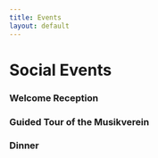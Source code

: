 ```yaml
---
title: Events
layout: default
---
```


# Social Events


<!-- **SSDBM 2020 will be an online event** with no physical meeting taking place.

All participants are invited to participate in the following social events. -->

### Welcome Reception

<!-- The welcome reception will be held on Tuesday evening in the [City Hall of Vienna](https://www.wien.gv.at/english/cityhall/).
It is located a few stops by underground from the conference venue (underground line U2, station "Rathaus").
Alternatively, it can be reached via a nice 30-minute walk along the [Ringstrasse](https://en.wikipedia.org/wiki/Vienna_Ring_Road) (flanked by many monumental
buildings such as the opera house, the Austrian parliament, some of the most prestigious museums, etc.).

![city_hall_1](/assets/images/ch1.jpg)

![city_hall_2](/assets/images/ch2.jpg) -->

### Guided Tour of the Musikverein

<!-- The [Wiener Musikverein](https://www.musikverein.at) is home of the famous Vienna Philharmonic Orchestra. The tour will take place Tuesday after lunch. It is organized in groups of at most 45 persons, and lasts about 45 minutes. The Musikverein is within walking distance of the conference venue (max. 10 minutes).


![Musikverein_1](/assets/images/Musikverein_in_Wien.JPG)
![Musikverein_2](/assets/images/512px-Musikverein_Goldener_Saal.jpg)
 -->
### Dinner


<!-- The social dinner of SSDBM 2020 takes place Tuesday evening at a traditional Viennese wine tavern](https://www.wien.info/en/shopping-wining-dining/wine/heurige-2).

![Heuriger](/assets/images/heuriger.jpg)
 -->